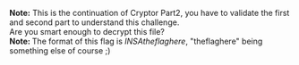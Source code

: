 <b>Note:</b> This is the continuation of Cryptor Part2, you have to validate the first and second part to understand this challenge.<br>
Are you smart enough to decrypt this file?<br>
<b>Note: </b>The format of this flag is <i>INSAtheflaghere</i>, "theflaghere" being something else of course ;)
